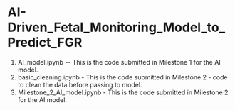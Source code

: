 # AI-Driven_Fetal_Monitoring_Model_to_Predict_FGR

1. AI_model.ipynb -- This is the code submitted in Milestone 1 for the AI model. 
2. basic_cleaning.ipynb - This is the code submitted in Milestone 2 - code to clean the data before passing to model. 
3. Milestone_2_AI_model.ipynb - This is the code submitted in Milestone 2 for the AI model. 
